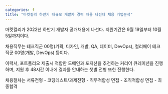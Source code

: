 ```yaml
---
categories: f
title: "마켓컬리 하반기 대규모 개발자 경력 채용 나선다 채용 기업분석"
---
```







마켓컬리가 2022년 하반기 개발자 공개채용에 나선다. 지원기간은 9월 19일부터 10월 5일까지이다.

채용직무는&nbsp;테크직군 00명(기획, 디자인, 개발, QA, 데이터, DevOps), 컬리페이 테크직군 00명(개발, DevOps) 등이다.

이력서, 포트폴리오 제출시 적합한 도메인과 포지션을 추천하는 커리어 큐레이션을 진행하며,&nbsp;지원 후 48시간 이내에 결과를 안내하는 샛별 전형 또한 진행한다.

채용절차는 서류전형 - 코딩테스트/과제전형 - 직무적합성 면접 - 조직적합성 면접 - 최종합격&nbsp;
